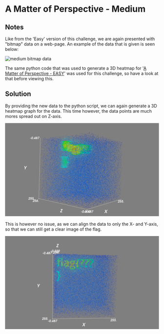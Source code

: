 # A Matter of Perspective - Medium

## Notes
Like from the 'Easy' version of this challenge, we are again presented with "bitmap" data on a web-page. An example of the data that is given is seen below:

![medium bitmap data](bitmap_data_medium.bmp)

The same python code that was used to generate a 3D heatmap for '[A Matter of Perspective - EASY](../A-Matter-of-Perspective_Easy/README.md)' was used for this challenge, so have a look at that before viewing this.

## Solution
By providing the new data to the python script, we can again generate a 3D heatmap graph for the data. This time however, the data points are much mores spread out on Z-axis.

![3d heatmap scewed](graph_snapshot_medium.png)

This is however no issue, as we can align the data to only the X- and Y-axis, so that we can still get a clear image of the flag.

![3d heatmap scewed](graph_snapshot_medium_aligned.png)
